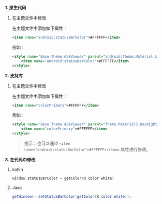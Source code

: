 **1. 原生代码**

1. 在主题文件中修改

   在主题文件中添加如下属性：

   ```xml
   <item name="android:statusBarColor">#FFFFFF</item>
   ```

   例如：

   ```xml
   <style name="Base.Theme.ApkViewer" parent="android:Theme.Material.Light">
       <item name="android:statusBarColor">#FFFFFF</item>
   </style>
   ```

**2. 支持库**

1. 在主题文件中修改

   在主题文件中添加如下属性：

   ```xml
   <item name="colorPrimary">#FFFFFF</item>
   ```

   例如：

   ```xml
   <style name="Base.Theme.ApkViewer" parent="Theme.Material3.DayNight">
       <item name="colorPrimary">#FFFFFF</item>
   </style>
   ```

   > 提示：也可以通过 `<item name="android:statusBarColor">#FFFFFF</item>` 属性进行修改。

**3. 在代码中修改**

1. kotlin

   ```kotlin
   window.statusBarColor = getColor(R.color.white)
   ```

2. Java

   ```java
   getWindow().setStatusBarColor(getColor(R.color.white));
   ```

   

